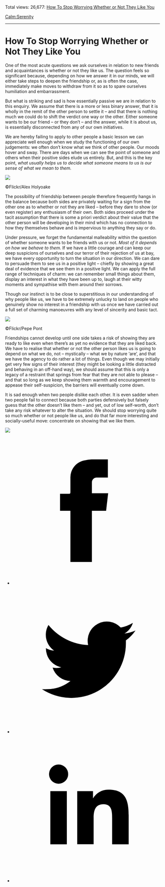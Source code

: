 Total views: 26,677: [How To Stop Worrying Whether or Not They Like You](https://www.theschooloflife.com/thebookoflife/how-to-stop-worrying-whether-or-not-they-like-you/)

[Calm:](https://www.theschooloflife.com/thebookoflife/category/calm/)[Serenity](https://www.theschooloflife.com/thebookoflife/category/calm/serenity/)

* * *

# How To Stop Worrying Whether or Not They Like You
<style>
						.alignnone {
  display: block;
  margin-left: auto;
  margin-right: auto;
  align: center:
}

.addtoany_share_save_container {
display:none;
}

.wp-block-image {
		display: block;
  margin-left: auto;
  margin-right: auto;
  width: 50%;
}

.aligncenter {
display: block;
  margin-left: auto;
  margin-right: auto;
  align: center:
}

@media only screen and (max-width: 500px) {
  .wp-block-image {
		display: block;
  margin-left: auto;
  margin-right: auto;
  width: 100%;
} }

h1 {max-width: 600px !important;
}
.s18-single-post .content-area .site-main article .post-cat-header-display + .old-wrapper p {
    font-size: 1.200em
}
						</style>

One of the most acute questions we ask ourselves in relation to new friends and acquaintances is whether or not they like us. The question feels so significant because, depending on how we answer it in our minds, we will either take steps to deepen the friendship or, as is often the case, immediately make moves to withdraw from it so as to spare ourselves humiliation and embarrassment.

But what is striking and sad is how essentially passive we are in relation to this enquiry. We assume that there is a more or less binary answer, that it is wholly in the remit of the other person to settle it – and that there is nothing much we could do to shift the verdict one way or the other. Either someone wants to be our friend – or they don’t – and the answer, while it is about us, is essentially disconnected from any of our own initiatives.

We are hereby failing to apply to other people a basic lesson we can appreciate well enough when we study the functioning of our own judgements: we often don’t know what we think of other people. Our moods hover and sway. There are days when we can see the point of someone and others when their positive sides elude us entirely. But, and this is the key point, _what usually helps us to decide what someone means to us is our sense of what we mean to them._

 ![](https://www.theschooloflife.com/thebookoflife/wp-content/uploads/2018/10/36449422630_f673ba90db_z.jpg)

©Flickr/Alex Holyoake

The possibility of friendship between people therefore frequently hangs in the balance because both sides are privately waiting for a sign from the other one as to whether or not they are liked – before they dare to show (or even register) any enthusiasm of their own. Both sides proceed under the tacit assumption that there is some a priori verdict about their value that the other person will be developing in their mind which has no connection to how they themselves behave and is impervious to anything they say or do.

Under pressure, we forget the fundamental malleability within the question of whether someone wants to be friends with us or not. _Most of it depends on how we behave to them._ If we have a little courage and can keep our deep suspicions of ourselves and our terror of their rejection of us at bay, we have every opportunity to turn the situation in our direction. We can dare to persuade them to see us in a positive light – chiefly by showing a great deal of evidence that we see them in a positive light. We can apply the full range of techniques of charm: we can remember small things about them, display an interest in what they have been up to, laugh at their witty moments and sympathise with them around their sorrows.

Though our instinct is to be close to superstitious in our understanding of why people like us, we have to be extremely unlucky to land on people who genuinely show no interest in a friendship with us once we have carried out a full set of charming manoeuvres with any level of sincerity and basic tact.

 ![](https://www.theschooloflife.com/thebookoflife/wp-content/uploads/2018/10/5712512722_6e04b28c34_z.jpg)

©Flickr/Pepe Pont

Friendships cannot develop until one side takes a risk of showing they are ready to like even when there’s as yet no evidence that they are liked back. We have to realise that whether or not the other person likes us is going to depend on what we do, not – mystically – what we by nature ‘are’, and that we have the agency to do rather a lot of things. Even though we may initially get very few signs of their interest (they might be looking a little distracted and behaving in an off-hand way), we should assume that this is only a legacy of a restraint that springs from fear that they are not able to please – and that so long as we keep showing them warmth and encouragement to appease their self-suspicion, the barriers will eventually come down.

It is sad enough when two people dislike each other. It is even sadder when two people fail to connect because both parties defensively but falsely guess that the other doesn’t like them – and yet, out of low self-worth, don’t take any risk whatever to alter the situation. We should stop worrying quite so much whether or not people like us, and do that far more interesting and socially-useful move: concentrate on showing that we like them.

[![](https://img.youtube.com/vi/CCl8yd9HgCE/0.jpg)](https://www.youtube.com/embed/CCl8yd9HgCE '')
<style>
    .iframe-class { display: block !important; }
</style>

- [<svg xmlns="http://www.w3.org/2000/svg" viewbox="0 0 26 26"><title>Facebook</title>
                    <g>
                        <path d="M8.38,10H9.92c.2,0,.29,0,.29-.28,0-.82,0-1.64,0-2.46a3.05,3.05,0,0,1,2.57-3.15A7.22,7.22,0,0,1,14,3.95c.86,0,1.71,0,2.57,0h.25v3.2h-2A.85.85,0,0,0,14,8c0,.62,0,1.24,0,1.91h2.87L16.51,13H14v9H10.21V13H8.38Z"></path>
                    </g>
                </svg>](http://www.facebook.com/sharer/sharer.php?u=https://www.theschooloflife.com/thebookoflife/how-to-stop-worrying-whether-or-not-they-like-you/)
- [<svg xmlns="http://www.w3.org/2000/svg" viewbox="0 0 26 26"><title>Twitter</title>
                    <path d="M21.69,7.9a6.75,6.75,0,0,1-1.94.53,3.39,3.39,0,0,0,1.48-1.87,6.76,6.76,0,0,1-2.14.82,3.38,3.38,0,0,0-5.75,3.08,9.59,9.59,0,0,1-7-3.53,3.38,3.38,0,0,0,1,4.51A3.36,3.36,0,0,1,5.89,11v0A3.38,3.38,0,0,0,8.6,14.37a3.39,3.39,0,0,1-1.53.06,3.38,3.38,0,0,0,3.15,2.35A6.78,6.78,0,0,1,6,18.22a6.87,6.87,0,0,1-.81,0A9.6,9.6,0,0,0,20,10.08q0-.22,0-.44A6.86,6.86,0,0,0,21.69,7.9Z"></path>
                </svg>](http://twitter.com/share?url=https://www.theschooloflife.com/thebookoflife/how-to-stop-worrying-whether-or-not-they-like-you/&text=&via=theschooloflife)
- [<svg xmlns="http://www.w3.org/2000/svg" viewbox="0 0 26 26"><title>LinkedIn</title>
<path class="cls-2" d="M6.67,10H9.58v9.36H6.67ZM8.13,5.32A1.69,1.69,0,1,1,6.44,7,1.69,1.69,0,0,1,8.13,5.32"></path><path class="cls-2" d="M11.41,10H14.2v1.28h0A3.06,3.06,0,0,1,17,9.75c2.95,0,3.49,1.94,3.49,4.46v5.14H17.57V14.79c0-1.09,0-2.48-1.51-2.48s-1.75,1.18-1.75,2.4v4.63H11.41Z"></path></svg>](https://www.linkedin.com/shareArticle?mini=true&url=https://www.theschooloflife.com/thebookoflife/how-to-stop-worrying-whether-or-not-they-like-you/)
